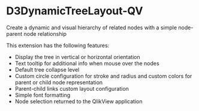 # D3DynamicTreeLayout-QV
Create a dynamic and visual hierarchy of related nodes with a simple node-parent node relationship

This extension has the following features:
  * Display the tree in vertical or horizontal orientation
  * Text tooltip for additional info when mouse over the nodes
  * Default tree collapse level
  * Custom circle configuration for stroke and radius and custom colors for parent or child node representation
  * Parent-child links custom layout configuration
  * Simple font formatting
  * Node selection returned to the QlikView application
